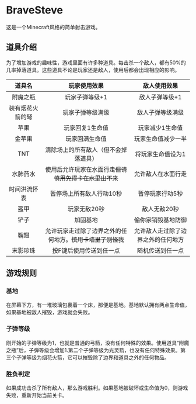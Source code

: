# BraveSteve

这是一个Minecraft风格的简单射击游戏。

## 道具介绍

为了增加游戏的趣味性，游戏里面有许多种道具。每击杀一个敌人，都有50%的几率掉落道具。这些道具不论是玩家还是敌人，使用后都会出现相应的影响。

|道具名|玩家使用效果|敌人使用效果|
|:----:|:----:|:----:|
|附魔之瓶|玩家子弹等级+1|敌人子弹等级+1|
|装有烟花火箭的弩|玩家子弹等级满级|敌人子弹等级满级|
|苹果|玩家回复1生命值|玩家减少1生命值|
|金苹果|玩家回满生命值|玩家生命值减少一半|
|TNT|清除场上的所有敌人（但不会掉落道具）|将玩家生命值设为1|
|水肺药水|使用后允许玩家在水面行走~~但请慎用免得卡在水里出不来~~|允许敌人在水面行走|
|时间洪流怀表|暂停场上所有敌人行动10秒|暂停玩家行动5秒|
|盔甲|玩家无敌20秒|敌人无敌20秒|
|铲子|加固基地|~~偷你家~~销毁基地防御|
|鞘翅|允许玩家走过除了边界之外的任何地方。~~慎用卡墙里了别怪我~~|允许敌人走过除了边界之外的任何地方|
|末影珍珠|按F键后使用传送到任一点|随机传送到任一点|

## 游戏规则

### 基地

在屏幕下方，有一堆玻璃包裹着一个床，那便是基地。基地默认拥有两点生命值，如果基地被敌人摧毁，游戏就会失败。

### 子弹等级

刚开始的子弹等级为1，也就是普通的弓箭，没有任何特殊的效果。使用道具“附魔之瓶”后，子弹等级会增加1.第二个子弹等级为光灵箭，也没有任何特殊效果。第三个子弹等级为烟花火箭，它可以摧毁除了边界和道具之外的任何物品。

### 胜负判定

如果成功击杀了所有敌人，那么游戏胜利。如果基地被破坏或生命值为0，则游戏失败，重新开始当前关卡。
